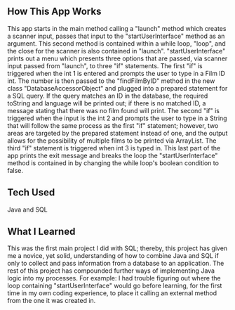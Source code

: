 ## How This App Works ##

  This app starts in the main method calling a "launch" method which creates a scanner input, passes that input to the "startUserInterface" method as an argument. This second method is contained within a while loop, "loop", and the close for the scanner is also contained in "launch". "startUserInterface" prints out a menu which presents three options that are passed, via scanner input passed from "launch", to  three "if" statements.
    The first "if" is triggered when the int 1 is entered and prompts the user to type in a Film ID int. The number is then passed to the "findFilmByID" method in the new class "DatabaseAccessorObject" and
  plugged into a prepared statement for a SQL query. If the query matches an ID in the database, the required toString and language will be printed out; if there is no matched ID, a message stating that there was no film found will print.
    The second "if" is triggered when the input is the int 2 and prompts the user to type in a String that will follow the same process as the first "if" statement; however, two areas are targeted by the prepared statement instead of one, and the output allows for the possibility of multiple films to be printed via ArrayList.
      The third "if" statement is triggered when int 3 is typed in. This last part of the app prints the exit message and breaks the loop the "startUserInterface" method is contained in by changing the while loop's boolean condition to false.


## Tech Used ##
Java and SQL

## What I Learned ##

  This was the first main project I did with SQL; thereby, this project has given me a novice, yet solid, understanding of how to combine Java and SQL if only to collect and pass information from a database to an application. The rest of this project has compounded further ways of implementing Java logic into my processes. For example: I had trouble figuring out where the loop containing "startUserInterface" would go before learning, for the first time in my own coding experience, to place it calling an external method from the one it was created in.
